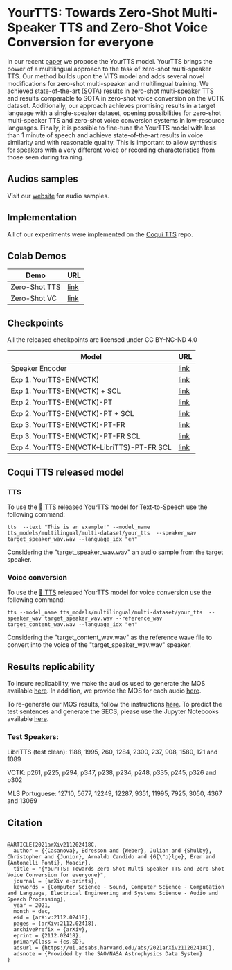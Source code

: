 # YourTTS: Towards Zero-Shot Multi-Speaker TTS and Zero-Shot Voice Conversion for everyone


In our recent [paper](https://arxiv.org/abs/2112.02418) we propose the YourTTS model. YourTTS brings the power of a multilingual approach to the task of zero-shot multi-speaker TTS. Our method builds upon the VITS model and adds several novel modifications for zero-shot multi-speaker and multilingual training. We achieved state-of-the-art (SOTA) results in zero-shot multi-speaker TTS and results comparable to SOTA in zero-shot voice conversion on the VCTK dataset. Additionally, our approach achieves promising results in a target language with a single-speaker dataset, opening possibilities for zero-shot multi-speaker TTS and zero-shot voice conversion systems in low-resource languages. Finally, it is possible to fine-tune the YourTTS model with less than 1 minute of speech and achieve state-of-the-art results in voice similarity and with reasonable quality. This is important to allow synthesis for speakers with a very different voice or recording characteristics from those seen during training. 



## Audios samples
Visit our [website](https://edresson.github.io/YourTTS/) for audio samples.

## Implementation
All of our experiments were implemented on the [Coqui TTS](https://github.com/coqui-ai/tts) repo.


## Colab Demos

| Demo                        | URL                                                                                            |
|-----------------------------|------------------------------------------------------------------------------------------------|
| Zero-Shot TTS               | [link](https://colab.research.google.com/drive/1ftI0x16iqKgiQFgTjTDgRpOM1wC1U-yS?usp=sharing)  |
| Zero-Shot VC                | [link](https://colab.research.google.com/drive/1gjdwOKCZuavPn_5oy8QA01sKmXpEq5AZ?usp=sharing)  |


## Checkpoints

All the released checkpoints are licensed under CC BY-NC-ND 4.0

| Model                        | URL                                                                                            |
|------------------------------|------------------------------------------------------------------------------------------------|
| Speaker Encoder              | [link](https://drive.google.com/drive/folders/1WKK70aBnA-ZI2Z1Ka_zWgBK7O0Y3TLey?usp=sharing)   |
| Exp 1. YourTTS-EN(VCTK)         | [link](https://drive.google.com/drive/folders/15MfBCRyM8ViZ5Ghe16bGz0UtB_O0iovX?usp=sharing)   |
| Exp 1. YourTTS-EN(VCTK)  + SCL         | [link](https://drive.google.com/drive/folders/10hX5B_h0dzroY7bVNPodC8hzhz4nklzR?usp=sharing)   |
| Exp 2. YourTTS-EN(VCTK)-PT          | [link](https://drive.google.com/drive/folders/1Mdob20nFQEKUwavw_DhqMc1MfG3CNNNI?usp=sharing) |
| Exp 2. YourTTS-EN(VCTK)-PT  + SCL   | [link](https://drive.google.com/drive/folders/1uorMp_A0LNEfwdkM1QB9jz4Mf3kM5sGn?usp=sharing) |
| Exp 3. YourTTS-EN(VCTK)-PT-FR       | [link](https://drive.google.com/drive/folders/15NAhIeHXJZLxrZMoCaUlH_7mS7TRqdme?usp=sharing) |
| Exp 3. YourTTS-EN(VCTK)-PT-FR SCL   | [link](https://drive.google.com/drive/folders/1H7VrW6eUO0wle-e6Un3mp77udkZLMrMr?usp=sharing) |
| Exp 4. YourTTS-EN(VCTK+LibriTTS)-PT-FR SCL | [link](https://drive.google.com/drive/folders/15G-QS5tYQPkqiXfAdialJjmuqZV0azQV?usp=sharing) |


## Coqui TTS released model
### TTS
To use the [🐸 TTS](https://github.com/coqui-ai/TTS) released YourTTS model for Text-to-Speech use the following command: 
```
tts  --text "This is an example!" --model_name tts_models/multilingual/multi-dataset/your_tts  --speaker_wav target_speaker_wav.wav --language_idx "en"
```
Considering the "target_speaker_wav.wav" an audio sample from the target speaker.


### Voice conversion

To use the [🐸 TTS](https://github.com/coqui-ai/TTS) released YourTTS model for voice conversion use the following command: 

```
tts --model_name tts_models/multilingual/multi-dataset/your_tts  --speaker_wav target_speaker_wav.wav --reference_wav  target_content_wav.wav --language_idx "en"
```
Considering the "target_content_wav.wav" as the reference wave file to convert into the voice of the  "target_speaker_wav.wav" speaker.


## Results replicability

To insure replicability, we make the audios used to generate the MOS available [here](https://github.com/Edresson/YourTTS/releases/download/MOS/Audios_MOS.zip). In addition, we provide the MOS for each audio [here](https://github.com/Edresson/YourTTS/tree/main/metrics/MOS).

To re-generate our MOS results, follow the instructions [here](https://github.com/Edresson/YourTTS/tree/main/metrics/MOS). To predict the test sentences and generate the SECS, please use the Jupyter Notebooks available [here](https://github.com/Edresson/YourTTS/tree/main/metrics/SECS).
### Test Speakers:
  LibriTTS (test clean): 1188, 1995, 260, 1284, 2300, 237, 908, 1580, 121 and 1089
  
  VCTK: p261, p225, p294, p347, p238, p234, p248, p335, p245, p326 and p302
  
  MLS Portuguese:  12710, 5677, 12249, 12287, 9351, 11995, 7925, 3050, 4367 and 13069
  

## Citation

```

@ARTICLE{2021arXiv211202418C,
  author = {{Casanova}, Edresson and {Weber}, Julian and {Shulby}, Christopher and {Junior}, Arnaldo Candido and {G{\"o}lge}, Eren and {Antonelli Ponti}, Moacir},
  title = "{YourTTS: Towards Zero-Shot Multi-Speaker TTS and Zero-Shot Voice Conversion for everyone}",
  journal = {arXiv e-prints},
  keywords = {Computer Science - Sound, Computer Science - Computation and Language, Electrical Engineering and Systems Science - Audio and Speech Processing},
  year = 2021,
  month = dec,
  eid = {arXiv:2112.02418},
  pages = {arXiv:2112.02418},
  archivePrefix = {arXiv},
  eprint = {2112.02418},
  primaryClass = {cs.SD},
  adsurl = {https://ui.adsabs.harvard.edu/abs/2021arXiv211202418C},
  adsnote = {Provided by the SAO/NASA Astrophysics Data System}
}

```
